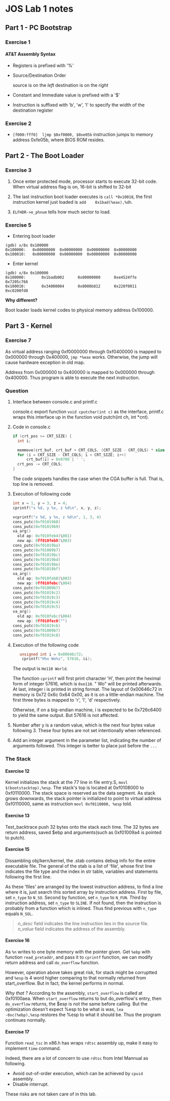 # JOS Lab 1 notes

## Part 1 - PC Bootstrap

### Exercise 1

#### AT&T Assembly Syntax

- Registers is prefixed with '%'

- Source/Destination Order

  source is on the *left*
  destination is on the *right*

- Constant and Immediate value is prefixed with a '$'

- Instruction is suffixed with 'b', 'w', 'l' to specify the width of the destination register

### Exercise 2

* `[f000:fff0]  ljmp $0xf0000, $0xe05b` instruction jumps to memory address 0xfe05b, where BIOS ROM resides.

## Part 2 - The Boot Loader

### Exercise 3

1. Once enter protected mode, processor starts to execute 32-bit code. When virtual address flag is on, 16-bit is shifted to 32-bit

2. The last instruction boot loader executes is `call *0x10018`, the first instruction kernel just loaded is `add    0x1bad(%eax),%dh`.

3. `ELFHDR->e_phnum` tells how much sector to load.

### Exercise 5

* Entering boot loader

```
(gdb) x/8x 0x100000
0x100000:   0x00000000  0x00000000  0x00000000  0x00000000
0x100010:   0x00000000  0x00000000  0x00000000  0x00000000
```

* Enter kernel

```gdb
(gdb) x/8x 0x100000
0x100000:       0x1badb002      0x00000000      0xe4524ffe      0x7205c766
0x100010:       0x34000004      0x0000b812      0x220f0011      0xc0200fd8
```

__Why different?__

Boot loader loads kernel codes to physical memory address 0x100000.

## Part 3 - Kernel

### Exercise 7

As virtual address ranging 0xf0000000 through 0xf0400000 is mapped to 0x000000 through 0x400000, `jmp *%eax` works. Otherwise, the jump will cause hardware exception in old map. 

Address from 0x000000 to 0x400000 is mapped to 0x000000 through 0x400000. Thus program is able to execute the next instruction.

### Question

1. Interface between console.c and printf.c

    console.c export function `void cputchar(int c)` as the interface, printf.c wraps this interface up in the function void putch(int ch, int *cnt).

2.  Code in console.c

      ```C
      if (crt_pos >= CRT_SIZE) {
      	int i;

      	memmove(crt_buf, crt_buf + CRT_COLS, (CRT_SIZE - CRT_COLS) * sizeof(uint16_t));
      	for (i = CRT_SIZE - CRT_COLS; i < CRT_SIZE; i++)
      		crt_buf[i] = 0x0700 | ' ';
      	crt_pos -= CRT_COLS;
      }
      ```

    The code snippets handles the case when the CGA buffer is full. That is, top line is removed.

3. Execution of following code

    ```C
    int x = 1, y = 3, z = 4;
    cprintf("x %d, y %x, z %d\n", x, y, z);
    ```

    ```C
    vcprintf("x %d, y %x, z %d\n", 1, 3, 4)
    cons_putc(0xf0101968)
    cons_putc(0xf01019b9)
    va_arg()
      old ap: 0xf010feb4(\001)
      new ap: 0ff010feb8(\003)
    cons_putc(0xf01019ba)
    cons_putc(0xf01009b7)
    cons_putc(0xf01019bc)
    cons_putc(0xf01019bd)
    cons_putc(0xf01019be)
    cons_putc(0xf01019bf)
    va_arg()
      old ap: 0xf010feb8(\003)
      new ap: 0ff010febc(\004)
    cons_putc(0xf01009b7)
    cons_putc(0xf01019c2)
    cons_putc(0xf01019c3)
    cons_putc(0xf01019c4)
    cons_putc(0xf01019c5)
    va_arg()
      old ap: 0xf010febc(\004)
      new ap: 0ff010fec0("")
    cons_putc(0xf01019c6)
    cons_putc(0xf01009b7)
    cons_putc(0xf01019c8)
    ```

4. Execution of the following code
   
     ```C
        unsigned int i = 0x00646c72;
         cprintf("H%x Wo%s", 57616, &i);
     ```

    The output is `He110 World`.

    The function `cprintf` will first print character 'H', then print the heximal form of integer 57616, which is `0xe110`. " Wo" will be printed afterwards. At last, integer i is printed in string format. The layout of 0x00646c72 in memory is 0x72 0x6c 0x64 0x00, as it is on a little-endian machine. The first three bytes is mapped to 'r', 'l', 'd' respectively. 

    Otherwise, if on a big-endian machine, i is expected to be 0x726c6400 to yield the same output. But 57616 is not affected.

5. Number after y is a random value, which is the next four bytes value following 3. These four bytes are not set intentionally when referenced.

6. Add an integer argument in the parameter list, indicating the number of arguments followed. This integer is better to place just before the `...`

### The Stack

#### Exercise 12

Kernel initializes the stack at the 77 line in file entry.S, `movl	$(bootstacktop),%esp`. The stack's top is located at 0xf0108000 to 0xf0110000. The stack space is reserved as the data segment. As stack grows downwards, the stack pointer is initialized to point to virtual address 0xf0110000, same as instruction `movl 0xf0110000, %esp` told.

#### Exercise 13

Test_backtrace push 32 bytes onto the stack each time. The 32 bytes are return address, saved $ebp and arguments(such as 0xf01009a4 is pointed to putch).

#### Exercise 15

Dissambling obj/kern/kernel, the .stab contains debug info for the entire executable file. 
The general of the stab is a list of 'file', whose first line indicates the file type and the index in str table, variables and statements following the first line.

As these 'files' are arranged by the lowest instruction address, to find a line where it is, just search this sorted array by instruction address. First by file, set `n_type` to `N_SO`. Second by function, set `n_type` to `N_FUN`. Third by instruction address, set `n_type` to `SLINE`. If not found, then the instruction is probably from a function which is inlined. Thus find previous  with `n_type` equals `N_SOL`.

  >*n_desc* field indicates the line instruction lies in the source file.  
  >*n_value* field indicates the address of the assembly.
  
#### Exercise 16

As `%n` writes to one byte memory with the pointer given. Get `%ebp` with function `read_pretaddr`, and pass it to `cprintf` function, we can modify return address and call `do_overflow` function.

However, operation above takes great risk, for stack might be corruptted and `%esp` is 4 word higher comparing to that normally returned from start_overflow. But in fact, the kernel performs in normal. 

_Why that ?_
According to the assembly, `start_overflow` is called at 0xf0100aea. When `start_overflow` returns to but do_overflow's entry, then `do_overflow` returns, the $esp is not the same before calling. But the optimization doesn't expect %esp to be what is was, `lea    -0xc(%ebp),%esp` restores the %esp to what it should be. Thus the program continues normally. 

#### Exercise 17

Function `read_tsc` in x86.h has wraps `rdtsc` assembly up, make it easy to implement `time` command.

Indeed, there are a lot of concern to use `rdtsc` from Intel Mannual as following.

* Avoid out-of-order execution, which can be achieved by `cpuid` assembly.
* Disable interrupt.

These risks are not taken care of in this lab.